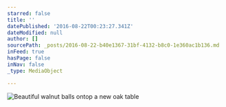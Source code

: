 ```yaml
---
starred: false
title: ''
datePublished: '2016-08-22T00:23:27.341Z'
dateModified: null
author: []
sourcePath: _posts/2016-08-22-b40e1367-31bf-4132-b8c0-1e360ac1b136.md
inFeed: true
hasPage: false
inNav: false
_type: MediaObject

---
```

![Beautiful walnut balls ontop a new oak table ](https://the-grid-user-content.s3-us-west-2.amazonaws.com/a1689b68-0385-4437-85fc-780a772be027.jpg)